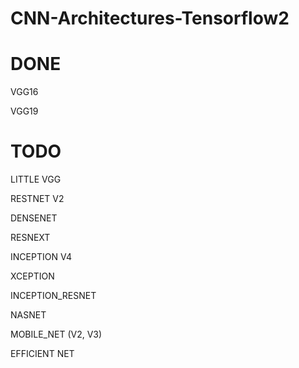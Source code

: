 # CNN-Architectures-Tensorflow2

# DONE

VGG16

VGG19

# TODO

LITTLE VGG

RESTNET V2

DENSENET

RESNEXT

INCEPTION V4

XCEPTION

INCEPTION_RESNET

NASNET

MOBILE_NET (V2, V3)

EFFICIENT NET
